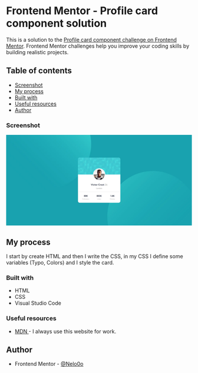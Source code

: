 # Frontend Mentor - Profile card component solution

This is a solution to the [Profile card component challenge on Frontend Mentor](https://www.frontendmentor.io/challenges/profile-card-component-cfArpWshJ). Frontend Mentor challenges help you improve your coding skills by building realistic projects.

## Table of contents

- [Screenshot](#screenshot)
- [My process](#my-process)
- [Built with](#built-with)
- [Useful resources](#useful-resources)
- [Author](#author)

### Screenshot

![ Finished  ](./images/screenshot.webp)

## My process

I start by create HTML and then I write the CSS, in my CSS I define some variables (Typo, Colors) and I style the card.

### Built with

- HTML
- CSS
- Visual Studio Code

### Useful resources

- [ MDN ](https://developer.mozilla.org/fr/) - I always use this website for work.

## Author

- Frontend Mentor - [@Nelo0o](https://www.frontendmentor.io/profile/Nelo0o)
